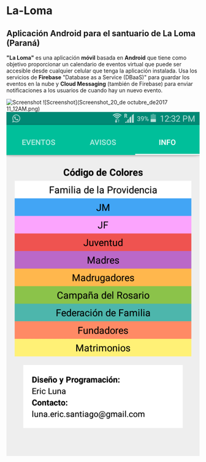 # **La-Loma**
## **Aplicación Android para el santuario de La Loma (Paraná)**

**"La Loma"** es una aplicación **móvil** basada en **Android** que tiene como objetivo proporcionar un calendario de eventos virtual que puede ser accesible desde cualquier celular que tenga la aplicación instalada.
Usa los servicios de **Firebase** "Database as a Service (DBaaS)" para guardar los eventos en la nube y **Cloud Messaging** (también de Firebase) para enviar notificaciones a los usuarios de cuando hay un nuevo evento.

![Screenshot](Screenshot_2017-06-06-10-23-46.png)
![Screenshot](Screenshot_20_de octubre_de2017 11_12AM.png)
![Screenshot](Screenshot_2017-09-12-12-32-57.png)
